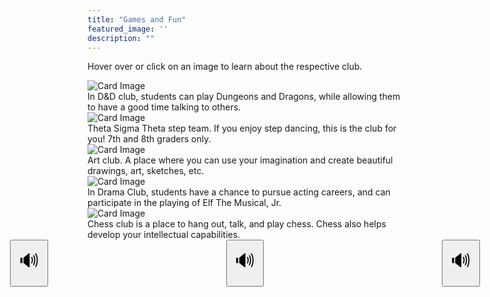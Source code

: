 ```yaml
---
title: "Games and Fun"
featured_image: ''
description: ""
---
```


<p>Hover over or click on an image to learn about the respective club.</p>
</div>

<div class="card-container">
  <div class="card">
    <img src="https://cdn.prod.website-files.com/5ef533ae985e4ec69badc014/66dbbd9f65f6e9a2483e6274_dnd-explained.jpg" alt="Card Image">
    <div class="overlay-text">In D&D club, students can play Dungeons and Dragons, while allowing them to have a good time talking to others.</div>
  </div>

  <div class="card">
    <img src="https://aaregistry.org/wp-content/uploads/2021/03/stepping-afrika.jpg" alt="Card Image">
    <div class="overlay-text">Theta Sigma Theta step team. If you enjoy step dancing, this is the club for you! 7th and 8th graders only.</div>
  </div>

  <div class="card">
    <img src="https://encrypted-tbn0.gstatic.com/images?q=tbn:ANd9GcR-7hWXwervcgK_KZZrFp-LjpElQq6lV7ZmNg&s" alt="Card Image">
    <div class="overlay-text">Art club. A place where you can use your imagination and create beautiful drawings, art, sketches, etc.</div>
  </div>
  <div class="card">
    <img src="https://resources.finalsite.net/images/f_auto,q_auto,t_image_size_6/v1687442295/mcpsorg/sxiswcea7gegoo1eokev/BMS4.jpg" alt="Card Image">
    <div class="overlay-text">In Drama Club, students have a chance to pursue acting careers, and can participate in the playing of Elf The Musical, Jr.</div>
  </div>
  <div class="card">
    <img src="https://upload.wikimedia.org/wikipedia/commons/thumb/6/6f/ChessSet.jpg/640px-ChessSet.jpg" alt="Card Image">
    <div class="overlay-text">Chess club is a place to hang out, talk, and play chess. Chess also helps develop your intellectual capabilities.</div>
  </div>
</div>


 <div style="
  display: flex;
  gap: 285px;
  align-items: center;
  justify-content: center;
">
  <div>
    <button style="font-size: 30px; padding: 10px 12px;" onclick="readText('In D&D club, students can play Dungeons and Dragons, while allowing them to have a good time talking to others.')">🔊</button>
  </div>
  <div>
    <button style="font-size: 30px; padding: 10px 12px;" onclick="readText('Theta Sigma Theta step team. If you enjoy step dancing, this is the club for you! 7th and 8th graders only.')">🔊</button>
  </div>
  <div>
    <button style="font-size: 30px; padding: 10px 12px;" onclick="readText('Art club. A place where you can use your imagination and create beautiful drawings, art, sketches, etc.')">🔊</button>
  </div>
  <div>
    <button style="font-size: 30px; padding: 10px 12px;" onclick="readText('In Drama Club, students have a chance to pursue acting careers, and can participate in the playing of Elf The Musical, Jr.')">🔊</button>
  </div>
  <div>
    <button style="font-size: 30px; padding: 10px 12px;" onclick="readText('Chess club is a place to hang out, talk, and play chess. Chess also helps develop your intellectual capabilities.')">🔊</button>
  </div>
</div>

<script>
  function readText(text) {
    const speech = new SpeechSynthesisUtterance(text);
    window.speechSynthesis.speak(speech);
  }
</script>
